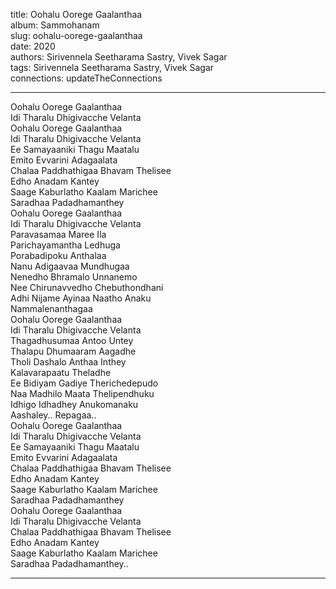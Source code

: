 title: Oohalu Oorege Gaalanthaa  
album: Sammohanam  
slug: oohalu-oorege-gaalanthaa  
date: 2020  
authors: Sirivennela Seetharama Sastry, Vivek Sagar  
tags: Sirivennela Seetharama Sastry, Vivek Sagar  
connections: updateTheConnections  

------------

Oohalu Oorege Gaalanthaa  
Idi Tharalu Dhigivacche Velanta  
Oohalu Oorege Gaalanthaa  
Idi Tharalu Dhigivacche Velanta  
Ee Samayaaniki Thagu Maatalu  
Emito Evvarini Adagaalata  
Chalaa Paddhathigaa Bhavam Thelisee  
Edho Anadam Kantey  
Saage Kaburlatho Kaalam Marichee  
Saradhaa Padadhamanthey  
Oohalu Oorege Gaalanthaa  
Idi Tharalu Dhigivacche Velanta  
Paravasamaa Maree Ila  
Parichayamantha Ledhuga  
Porabadipoku Anthalaa  
Nanu Adigaavaa Mundhugaa  
Nenedho Bhramalo Unnanemo  
Nee Chirunavvedho Chebuthondhani  
Adhi Nijame Ayinaa Naatho Anaku  
Nammalenanthagaa  
Oohalu Oorege Gaalanthaa  
Idi Tharalu Dhigivacche Velanta  
Thagadhusumaa Antoo Untey  
Thalapu Dhumaaram Aagadhe  
Tholi Dashalo Anthaa Inthey  
Kalavarapaatu Theladhe  
Ee Bidiyam Gadiye Therichedepudo  
Naa Madhilo Maata Thelipendhuku  
Idhigo Idhadhey Anukomanaku  
Aashaley.. Repagaa..  
Oohalu Oorege Gaalanthaa  
Idi Tharalu Dhigivacche Velanta  
Ee Samayaaniki Thagu Maatalu  
Emito Evvarini Adagaalata  
Chalaa Paddhathigaa Bhavam Thelisee  
Edho Anadam Kantey  
Saage Kaburlatho Kaalam Marichee  
Saradhaa Padadhamanthey  
Oohalu Oorege Gaalanthaa  
Idi Tharalu Dhigivacche Velanta  
Chalaa Paddhathigaa Bhavam Thelisee  
Edho Anadam Kantey  
Saage Kaburlatho Kaalam Marichee  
Saradhaa Padadhamanthey..  


------------
